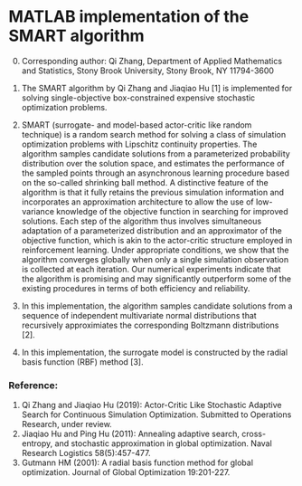 # MATLAB implementation of the SMART algorithm

0. Corresponding author: Qi Zhang, Department of Applied Mathematics and Statistics, Stony Brook University, Stony Brook, NY 11794-3600

1. The SMART algorithm by Qi Zhang and Jiaqiao Hu [1] is implemented for solving single-objective box-constrained expensive stochastic optimization problems.

2. SMART (surrogate- and model-based actor-critic like random technique) is a random search method for solving a class of simulation optimization problems with Lipschitz continuity properties. The algorithm samples candidate solutions from a parameterized probability distribution over the solution space, and estimates the performance of the sampled points through an asynchronous learning procedure based on the so-called shrinking ball method. A distinctive feature of the algorithm is that it fully retains the previous simulation information and incorporates an approximation architecture to allow the use of low-variance knowledge of the objective function in searching for improved solutions. Each step of the algorithm thus involves simultaneous adaptation of a parameterized distribution and an approximator of the objective function, which is akin to the actor-critic structure employed in reinforcement learning. Under appropriate conditions, we show that the algorithm converges globally when only a single simulation observation is collected at each iteration. Our numerical experiments indicate that the algorithm is promising and may significantly outperform some of the existing procedures in terms of both efficiency and reliability.

3. In this implementation, the algorithm samples candidate solutions from a sequence of independent multivariate normal distributions that recursively  approximiates the corresponding Boltzmann distributions [2].

4. In this implementation, the surrogate model is constructed by the radial basis function (RBF) method [3].

### Reference:
1. Qi Zhang and Jiaqiao Hu (2019): Actor-Critic Like Stochastic Adaptive Search for Continuous Simulation Optimization. Submitted to Operations Research, under review.
2. Jiaqiao Hu and Ping Hu (2011): Annealing adaptive search, cross-entropy, and stochastic approximation in global optimization. Naval Research Logistics 58(5):457-477.
3. Gutmann HM (2001): A radial basis function method for global optimization. Journal of Global Optimization 19:201-227.
